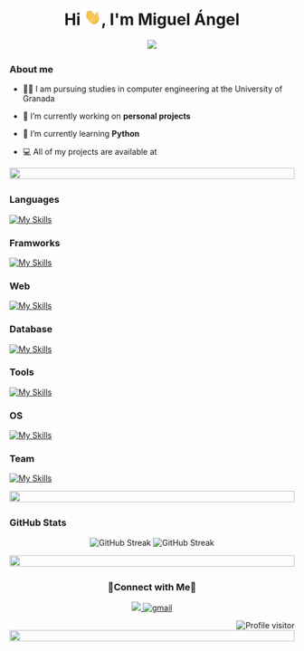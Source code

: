<h1 align="center">Hi <img src="https://raw.githubusercontent.com/ABSphreak/ABSphreak/master/gifs/Hi.gif" width="30px">, I'm Miguel Ángel</h1>
<p align="center">
  <img src="https://readme-typing-svg.herokuapp.com?font=Fira+Code&pause=1000&random=false&width=435&lines=Full-Stack+Software+Developer;A+passionate+Programmer&center=true&width=500&height=50">
</p>


<!-- About Section -->
### About me
<p align="center">
  
  - 👨‍💻 I am pursuing studies in computer engineering at the University of Granada
  
  - 🔭 I’m currently working on **personal projects**
  
  - 🌱 I’m currently learning **Python**
  
  - 💻 All of my projects are available at []( )
</p>


<img src="https://i.imgur.com/dBaSKWF.gif" height="20" width="100%">

<!-- Languages Section -->
### Languages 
[![My Skills](https://skillicons.dev/icons?i=c,cpp,python,java,php,js,ts&theme=dark)](https://skillicons.dev)

### Framworks
[![My Skills](https://skillicons.dev/icons?i=django,react,bootstrap&theme=dark)](https://skillicons.dev)

### Web
[![My Skills](https://skillicons.dev/icons?i=html,css,nginx&theme=dark)](https://skillicons.dev)

### Database
[![My Skills](https://skillicons.dev/icons?i=mysql,mongodb&theme=dark)](https://skillicons.dev)

### Tools
[![My Skills](https://skillicons.dev/icons?i=git,github,vscode,docker,cmake,md,sublime,vim&theme=dark)](https://skillicons.dev)

### OS
[![My Skills](https://skillicons.dev/icons?i=ubuntu,windows&theme=dark)](https://skillicons.dev)

### Team
[![My Skills](https://skillicons.dev/icons?i=discord,gmail,linkedin&theme=dark)](https://skillicons.dev)


<img src="https://i.imgur.com/dBaSKWF.gif" height="20" width="100%">

<!-- Stats Section -->
### GitHub Stats
<p align="center">
  <img src="https://github-readme-stats.vercel.app/api?username=migueruiz&show_icons=true&theme=dark" alt="GitHub Streak" />
  <img src="https://github-readme-streak-stats.herokuapp.com/?user=migueruiz&theme=highcontrast" alt="GitHub Streak"/>
</p>


<img src="https://i.imgur.com/dBaSKWF.gif" height="20" width="100%">

<!-- Connect Section -->
<h3 align="center">🤝Connect with Me🤝</h3>
<p align="center">
 <a href="https://www.linkedin.com/in/miguel-%C3%A1ngel-ruiz-bustos-557430201/" target="_blank">
  <img src="https://skillicons.dev/icons?i=linkedin&theme=dark"/>
 </a>
 <a href="mailto:mruiz8122001@gmail.com">
  <img src="https://skillicons.dev/icons?i=gmail&theme=dark" alt="gmail"/>
 </a>
</p>

<a href="https://komarev.com/ghpvc/?username=migueruiz">
  <img align="right" src="https://komarev.com/ghpvc/?username=migueruiz&label=Visitors&color=0e75b6&style=flat" alt="Profile visitor" />
</a>

<img src="https://i.imgur.com/dBaSKWF.gif" height="20" width="100%">